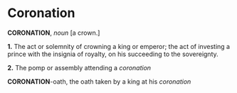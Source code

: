 # Coronation

**CORONATION**, _noun_ \[a crown.\]

**1.** The act or solemnity of crowning a king or emperor; the act of investing a prince with the insignia of royalty, on his succeeding to the sovereignty.

**2.** The pomp or assembly attending a _coronation_

**CORONATION**\-oath, the oath taken by a king at his _coronation_